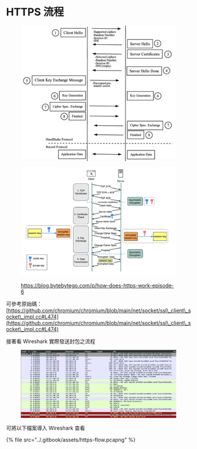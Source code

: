 # HTTPS 流程

<figure><img src="../.gitbook/assets/截圖 2024-07-13 下午10.39.28.png" alt=""><figcaption></figcaption></figure>

<figure><img src="../.gitbook/assets/截圖 2024-07-14 上午9.53.26.png" alt=""><figcaption><p><a href="https://blog.bytebytego.com/p/how-does-https-work-episode-6">https://blog.bytebytego.com/p/how-does-https-work-episode-6</a></p></figcaption></figure>

可參考原始碼：[https://github.com/chromium/chromium/blob/main/net/socket/ssl\_client\_socket\_impl.cc#L474](https://github.com/chromium/chromium/blob/main/net/socket/ssl\_client\_socket\_impl.cc#L474)

接著看 Wireshark 實際發送封包之流程

<figure><img src="../.gitbook/assets/截圖 2024-07-14 上午9.52.23.png" alt=""><figcaption></figcaption></figure>

可將以下檔案導入 Wireshark 查看

{% file src="../.gitbook/assets/https-flow.pcapng" %}
